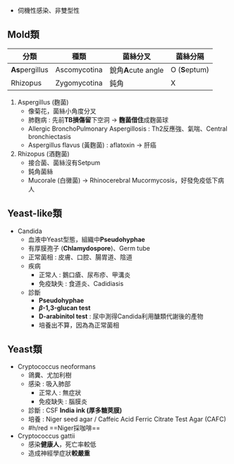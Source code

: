 - 伺機性感染、非雙型性
## Mold類
| 分類        | 種類         | 菌絲分叉 | 菌絲分隔 |
|-------------|--------------|----------|----------|
| **As**pergillus | Ascomycotina | 銳角**A**cute angle     | O (**S**eptum)        |
| Rhizopus    | Zygomycotina | 鈍角     | X        |
1. Aspergillus (麴菌)
	- 像菊花，菌絲小角度分叉
	- 肺麴病 : 先前**TB損傷留**下空洞 -> **麴菌借住**成麴菌球
	- Allergic BronchoPulmonary Aspergillosis : Th2反應強、氣喘、Central bronchiectasis
	- Aspergillus flavus (黃麴菌) : aflatoxin -> 肝癌
2. Rhizopus (酒麴菌)
	- 接合菌、菌絲沒有Setpum
	- 鈍角菌絲
	- Mucorale (白黴菌) -> Rhinocerebral Mucormycosis，好發免疫低下病人
## Yeast-like類
- Candida
	- 血液中Yeast型態，組織中**Pseudohyphae**
	- 有厚膜孢子 (**Chlamydospore**)、Germ tube
	- 正常菌相 : 皮膚、口腔、腸胃道、陰道
	- 疾病
		- 正常人 : 鵝口瘡、尿布疹、甲溝炎
		- 免疫缺失 : 食道炎、Cadidiasis
	- 診斷
		- **Pseudohyphae**
		- **$\beta$-1,3-glucan test**
		- **D-arabinitol test** : 尿中測得Candida利用醣類代謝後的產物
		- 培養出不算，因為為正常菌相
## Yeast類
- Cryptococcus neoformans
	- 鴿糞、尤加利樹
	- 感染 : 吸入肺部
		- 正常人 : 無症狀
		- 免疫缺失 : 腦膜炎
	- 診斷 : CSF **India ink (厚多糖莢膜)**
	- 培養 : Niger seed agar / Caffeic Acid Ferric Citrate Test Agar (CAFC)
	- #h/red ==Niger採咖啡==
- Cryptococcus gattii
	- 感染**健康人**，死亡率較低
	- 造成神經學症狀**較嚴重**